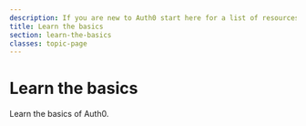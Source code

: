 ```yaml
---
description: If you are new to Auth0 start here for a list of resources that can get you started
title: Learn the basics
section: learn-the-basics
classes: topic-page
---
```


<div class="topic-page-header">
  <div data-name="example" class="topic-page-badge"></div>
  <h1>Learn the basics</h1>
  <p>
    Learn the basics of Auth0.
  </p>
</div>
